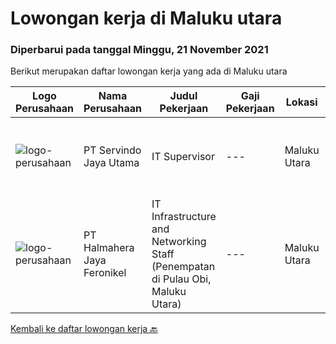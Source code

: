 
  # Lowongan kerja di Maluku utara

  ### Diperbarui pada tanggal Minggu, 21 November 2021

  Berikut merupakan daftar lowongan kerja yang ada di Maluku utara

  |Logo Perusahaan | Nama Perusahaan | Judul Pekerjaan | Gaji Pekerjaan | Lokasi | Deskripsi | Tanggal diunggah | Pranala |
  | -------------- | --------------- | --------------- | --------- | --------- | -------------- | ------- | ----------- |
  |![logo-perusahaan](https://us.123rf.com/450wm/pavelstasevich/pavelstasevich1811/pavelstasevich181101027/112815900-stock-vector-no-image-available-icon-flat-vector.jpg?ver=6)|PT Servindo Jaya Utama|IT Supervisor|---|Maluku Utara|Responsibility :1)     Networking and Infrastructure:-         Capabilitiesa.      Network Administratorb.     Computer &amp; Information...|Senin, 08 November 2021|https://www.jobstreet.co.id/id/job/it-supervisor-3672605?token=0~b82c649f-e3f7-41cf-874f-85e135aa00ba&sectionRank=1&jobId=jobstreet-id-job-3672605|
|![logo-perusahaan](https://image-service-cdn.seek.com.au/5582002035ae62ec1974f28a6c0ebc18f930b553/ee4dce1061f3f616224767ad58cb2fc751b8d2dc)|PT Halmahera Jaya Feronikel|IT Infrastructure and Networking Staff (Penempatan di Pulau Obi, Maluku Utara)|---|Maluku Utara|Job Description : Provide technical support to the development of the infrastructure systems and services Define, order, and monitor installation and...|Rabu, 03 November 2021|https://www.jobstreet.co.id/id/job/it-infrastructure-and-networking-staff-penempatan-di-pulau-obi-maluku-utara-3678209?token=0~b82c649f-e3f7-41cf-874f-85e135aa00ba&sectionRank=2&jobId=jobstreet-id-job-3678209|


  [Kembali ke daftar lowongan kerja 🔙](../README.md#daftar-lowongan-kerja)
  